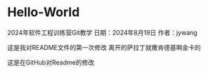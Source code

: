 # Hello-World
2024年软件工程训练营Git教学
日期：2024年8月19日
作者：jywang

这是我对README文件的第一次修改
离开的萨拉丁就撒肯德基啊金卡的

这是在GitHub对Readme的修改
